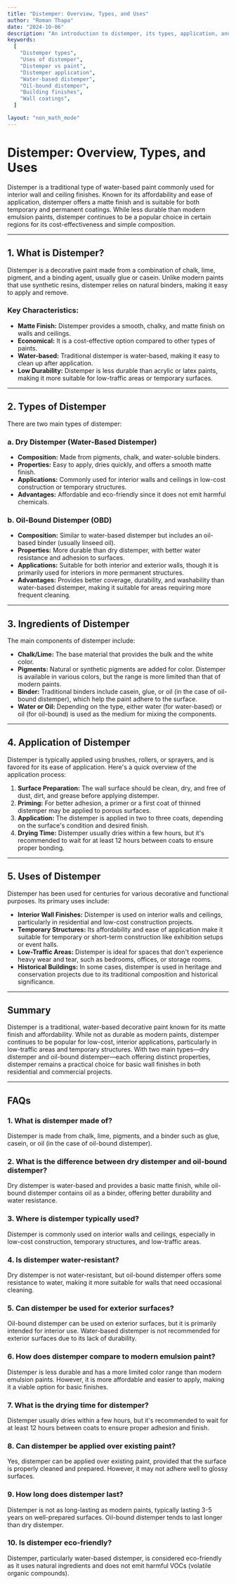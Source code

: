```yaml
---
title: "Distemper: Overview, Types, and Uses"
author: "Roman Thapa"
date: "2024-10-06"
description: "An introduction to distemper, its types, application, and uses in construction and interior finishes."
keywords:
  [
    "Distemper types",
    "Uses of distemper",
    "Distemper vs paint",
    "Distemper application",
    "Water-based distemper",
    "Oil-bound distemper",
    "Building finishes",
    "Wall coatings",
  ]

layout: "non_math_mode"
---
```


# Distemper: Overview, Types, and Uses

Distemper is a traditional type of water-based paint commonly used for interior wall and ceiling finishes. Known for its affordability and ease of application, distemper offers a matte finish and is suitable for both temporary and permanent coatings. While less durable than modern emulsion paints, distemper continues to be a popular choice in certain regions for its cost-effectiveness and simple composition.

---

## 1. What is Distemper?

Distemper is a decorative paint made from a combination of chalk, lime, pigment, and a binding agent, usually glue or casein. Unlike modern paints that use synthetic resins, distemper relies on natural binders, making it easy to apply and remove.

### Key Characteristics:

- **Matte Finish:** Distemper provides a smooth, chalky, and matte finish on walls and ceilings.
- **Economical:** It is a cost-effective option compared to other types of paints.
- **Water-based:** Traditional distemper is water-based, making it easy to clean up after application.
- **Low Durability:** Distemper is less durable than acrylic or latex paints, making it more suitable for low-traffic areas or temporary surfaces.

---

## 2. Types of Distemper

There are two main types of distemper:

### a. **Dry Distemper (Water-Based Distemper)**

- **Composition:** Made from pigments, chalk, and water-soluble binders.
- **Properties:** Easy to apply, dries quickly, and offers a smooth matte finish.
- **Applications:** Commonly used for interior walls and ceilings in low-cost construction or temporary structures.
- **Advantages:** Affordable and eco-friendly since it does not emit harmful chemicals.

### b. **Oil-Bound Distemper (OBD)**

- **Composition:** Similar to water-based distemper but includes an oil-based binder (usually linseed oil).
- **Properties:** More durable than dry distemper, with better water resistance and adhesion to surfaces.
- **Applications:** Suitable for both interior and exterior walls, though it is primarily used for interiors in more permanent structures.
- **Advantages:** Provides better coverage, durability, and washability than water-based distemper, making it suitable for areas requiring more frequent cleaning.

---

## 3. Ingredients of Distemper

The main components of distemper include:

- **Chalk/Lime:** The base material that provides the bulk and the white color.
- **Pigments:** Natural or synthetic pigments are added for color. Distemper is available in various colors, but the range is more limited than that of modern paints.
- **Binder:** Traditional binders include casein, glue, or oil (in the case of oil-bound distemper), which help the paint adhere to the surface.
- **Water or Oil:** Depending on the type, either water (for water-based) or oil (for oil-bound) is used as the medium for mixing the components.

---

## 4. Application of Distemper

Distemper is typically applied using brushes, rollers, or sprayers, and is favored for its ease of application. Here's a quick overview of the application process:

1. **Surface Preparation:** The wall surface should be clean, dry, and free of dust, dirt, and grease before applying distemper.
2. **Priming:** For better adhesion, a primer or a first coat of thinned distemper may be applied to porous surfaces.
3. **Application:** The distemper is applied in two to three coats, depending on the surface's condition and desired finish.
4. **Drying Time:** Distemper usually dries within a few hours, but it's recommended to wait for at least 12 hours between coats to ensure proper bonding.

---

## 5. Uses of Distemper

Distemper has been used for centuries for various decorative and functional purposes. Its primary uses include:

- **Interior Wall Finishes:** Distemper is used on interior walls and ceilings, particularly in residential and low-cost construction projects.
- **Temporary Structures:** Its affordability and ease of application make it suitable for temporary or short-term construction like exhibition setups or event halls.
- **Low-Traffic Areas:** Distemper is ideal for spaces that don't experience heavy wear and tear, such as bedrooms, offices, or storage rooms.
- **Historical Buildings:** In some cases, distemper is used in heritage and conservation projects due to its traditional composition and historical significance.

---

## Summary

Distemper is a traditional, water-based decorative paint known for its matte finish and affordability. While not as durable as modern paints, distemper continues to be popular for low-cost, interior applications, particularly in low-traffic areas and temporary structures. With two main types—dry distemper and oil-bound distemper—each offering distinct properties, distemper remains a practical choice for basic wall finishes in both residential and commercial projects.

---

## FAQs

### 1. What is distemper made of?

Distemper is made from chalk, lime, pigments, and a binder such as glue, casein, or oil (in the case of oil-bound distemper).

### 2. What is the difference between dry distemper and oil-bound distemper?

Dry distemper is water-based and provides a basic matte finish, while oil-bound distemper contains oil as a binder, offering better durability and water resistance.

### 3. Where is distemper typically used?

Distemper is commonly used on interior walls and ceilings, especially in low-cost construction, temporary structures, and low-traffic areas.

### 4. Is distemper water-resistant?

Dry distemper is not water-resistant, but oil-bound distemper offers some resistance to water, making it more suitable for walls that need occasional cleaning.

### 5. Can distemper be used for exterior surfaces?

Oil-bound distemper can be used on exterior surfaces, but it is primarily intended for interior use. Water-based distemper is not recommended for exterior surfaces due to its lack of durability.

### 6. How does distemper compare to modern emulsion paint?

Distemper is less durable and has a more limited color range than modern emulsion paints. However, it is more affordable and easier to apply, making it a viable option for basic finishes.

### 7. What is the drying time for distemper?

Distemper usually dries within a few hours, but it's recommended to wait for at least 12 hours between coats to ensure proper adhesion and finish.

### 8. Can distemper be applied over existing paint?

Yes, distemper can be applied over existing paint, provided that the surface is properly cleaned and prepared. However, it may not adhere well to glossy surfaces.

### 9. How long does distemper last?

Distemper is not as long-lasting as modern paints, typically lasting 3-5 years on well-prepared surfaces. Oil-bound distemper tends to last longer than dry distemper.

### 10. Is distemper eco-friendly?

Distemper, particularly water-based distemper, is considered eco-friendly as it uses natural ingredients and does not emit harmful VOCs (volatile organic compounds).
